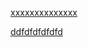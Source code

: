 [xxxxxxxxxxxxxx](https://web-1311671045.cos.ap-beijing.myqcloud.com/1-%E4%BA%91%E8%AE%A1%E7%AE%97%E8%AF%BE%E7%A8%8B%E7%AC%94%E8%AE%B0%E7%AC%AC%E4%B8%80%E5%86%8C-Linux%E7%B3%BB%E7%BB%9F%E7%AE%A1%E7%90%86_unlocked.pdf)


[ddfdfdfdfdfd](https://web-1311671045.cos.ap-beijing.myqcloud.com/1-%E4%BA%91%E8%AE%A1%E7%AE%97%E8%AF%BE%E7%A8%8B%E7%AC%94%E8%AE%B0%E7%AC%AC%E4%B8%80%E5%86%8C-Linux%E7%B3%BB%E7%BB%9F%E7%AE%A1%E7%90%86_unlocked.pdf?sign=q-sign-algorithm%3Dsha1%26q-ak%3DAKIDI27b_hYe-lkrFz09LmYePisbSHoNamngWiX_FxQaVrE1BAfwmGERiTba-NwV0RMk%26q-sign-time%3D1698661357%3B1698665017%26q-key-time%3D1698661357%3B1698665017%26q-header-list%3Dhost%26q-url-param-list%3D%26q-signature%3D953735dd3148486143e9a8531d76ba94b98f69d3&x-cos-security-token=dhuI3Fk4b8YZdNo2NH7k0tjtr3doj8Ja86939f47c31810c914a4c7588ee4feedw5iXzSKf8vJ1aOppSaiqtRrfrsF_UdTZl4RmG6njqLs3IzDx0_BVqaifHRx-TUDnlazQ-vx9AcALuVHldoPAD99fXIf1JPYuLMEIpAm8TXzQxFXNdAxpDVWRmpMpb21SBeSDai3ln4fmugrj57vDZEMjbcyicVAqu3LY7JTKrIfmzirYQkCjg8pM8aGJcOC69YUPQlio1ZjSg2S1wEORSw)